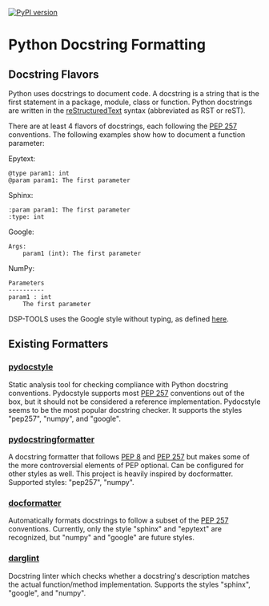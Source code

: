 [![PyPI version](https://badge.fury.io/py/dsp-tools.svg)](https://badge.fury.io/py/dsp-tools)

# Python Docstring Formatting

## Docstring Flavors

Python uses docstrings to document code. 
A docstring is a string that is the first statement in a package, module, class or function. 
Python docstrings are written in the
[reStructuredText](https://docutils.sourceforge.io/rst.html) syntax (abbreviated as RST or reST).

There are at least 4 flavors of docstrings,
each following the [PEP 257](http://www.python.org/dev/peps/pep-0257/) conventions.
The following examples show how to document a function parameter:

Epytext:

```pydocstring
@type param1: int
@param param1: The first parameter
```

Sphinx:

```pydocstring
:param param1: The first parameter
:type: int
```

Google:

```pydocstring
Args:
    param1 (int): The first parameter
```

NumPy:

```pydocstring
Parameters
----------
param1 : int
    The first parameter
```

DSP-TOOLS uses the Google style without typing, 
as defined [here](https://google.github.io/styleguide/pyguide.html#38-comments-and-docstrings).


## Existing Formatters

### [pydocstyle](https://pypi.org/project/pydocstyle/)

Static analysis tool for checking compliance with Python docstring conventions.
Pydocstyle supports most [PEP 257](http://www.python.org/dev/peps/pep-0257/) conventions out of the box, 
but it should not be considered a reference implementation.
Pydocstyle seems to be the most popular docstring checker.
It supports the styles "pep257", "numpy", and "google".

### [pydocstringformatter](https://pypi.org/project/pydocstringformatter/)

A docstring formatter that follows 
[PEP 8](http://www.python.org/dev/peps/pep-0008/) and [PEP 257](http://www.python.org/dev/peps/pep-0257/) 
but makes some of the more controversial elements of PEP optional.
Can be configured for other styles as well. 
This project is heavily inspired by docformatter.
Supported styles: "pep257", "numpy".

### [docformatter](https://pypi.org/project/docformatter/)

Automatically formats docstrings to follow a subset of 
the [PEP 257](http://www.python.org/dev/peps/pep-0257/) conventions.
Currently, only the style "sphinx" and "epytext" are recognized, 
but "numpy" and "google" are future styles.

### [darglint](https://pypi.org/project/darglint/)

Docstring linter which checks whether a docstring's description matches the actual function/method implementation.
Supports the styles "sphinx", "google", and "numpy".
